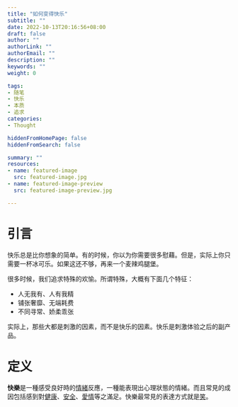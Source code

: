 ```yaml
---
title: "如何变得快乐"
subtitle: ""
date: 2022-10-13T20:16:56+08:00
draft: false
author: ""
authorLink: ""
authorEmail: ""
description: ""
keywords: ""
weight: 0

tags:
- 随笔
- 快乐
- 本质
- 追求
categories:
- Thought

hiddenFromHomePage: false
hiddenFromSearch: false

summary: ""
resources:
- name: featured-image
  src: featured-image.jpg
- name: featured-image-preview
  src: featured-image-preview.jpg

---
```


# 引言

快乐总是比你想象的简单。有的时候，你以为你需要很多慰藉。但是，实际上你只需要一杯冰可乐。如果这还不够，再来一个麦辣鸡腿堡。

很多时候，我们追求特殊的欢愉。所谓特殊，大概有下面几个特征：

* 人无我有、人有我精
* 铺张奢靡、无端耗费
* 不同寻常、娇柔乖张

实际上，那些大都是刺激的因素，而不是快乐的因素。快乐是刺激体验之后的副产品。

# 定义

**快樂**是一種感受良好時的[情緒](chrome-extension://donaljnlmapmngakoipdmehbfcioahhk/wikipedia_zh_all_maxi_2022-04.zim/A/情緒)反應，一種能表現出心理狀態的情緒。而且常見的成因包括感到對[健康](chrome-extension://donaljnlmapmngakoipdmehbfcioahhk/wikipedia_zh_all_maxi_2022-04.zim/A/健康)、[安全](chrome-extension://donaljnlmapmngakoipdmehbfcioahhk/wikipedia_zh_all_maxi_2022-04.zim/A/安全)、[愛情](chrome-extension://donaljnlmapmngakoipdmehbfcioahhk/wikipedia_zh_all_maxi_2022-04.zim/A/愛情)等之滿足。快樂最常見的表達方式就是[笑](chrome-extension://donaljnlmapmngakoipdmehbfcioahhk/wikipedia_zh_all_maxi_2022-04.zim/A/笑)。

